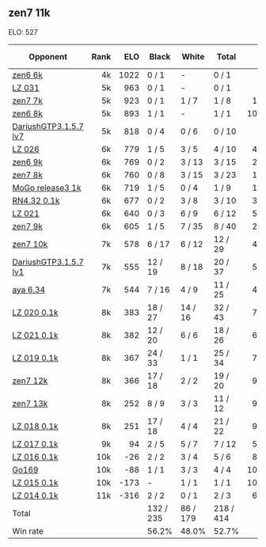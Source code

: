 ## zen7 11k ##

ELO: 527

Opponent | Rank | ELO | Black | White | Total | Win rate
---------|-----:|----:|-------|-------|-------|-------:
[zen6 6k](zen6%206k.md) | 4k | 1022 | 0 / 1 | - | 0 / 1 | 0.0%
[LZ 031](LZ%20031.md) | 5k | 963 | 0 / 1 | - | 0 / 1 | 0.0%
[zen7 7k](zen7%207k.md) | 5k | 923 | 0 / 1 | 1 / 7 | 1 / 8 | 12.5%
[zen6 8k](zen6%208k.md) | 5k | 893 | 1 / 1 | - | 1 / 1 | 100.0%
[DariushGTP3.1.5.7 lv7](DariushGTP3.1.5.7%20lv7.md) | 5k | 818 | 0 / 4 | 0 / 6 | 0 / 10 | 0.0%
[LZ 026](LZ%20026.md) | 6k | 779 | 1 / 5 | 3 / 5 | 4 / 10 | 40.0%
[zen6 9k](zen6%209k.md) | 6k | 769 | 0 / 2 | 3 / 13 | 3 / 15 | 20.0%
[zen7 8k](zen7%208k.md) | 6k | 760 | 0 / 8 | 3 / 15 | 3 / 23 | 13.0%
[MoGo release3 1k](MoGo%20release3%201k.md) | 6k | 719 | 1 / 5 | 0 / 4 | 1 / 9 | 11.1%
[RN4.32 0.1k](RN4.32%200.1k.md) | 6k | 677 | 0 / 2 | 3 / 8 | 3 / 10 | 30.0%
[LZ 021](LZ%20021.md) | 6k | 640 | 0 / 3 | 6 / 9 | 6 / 12 | 50.0%
[zen7 9k](zen7%209k.md) | 6k | 605 | 1 / 5 | 7 / 35 | 8 / 40 | 20.0%
[zen7 10k](zen7%2010k.md) | 7k | 578 | 6 / 17 | 6 / 12 | 12 / 29 | 41.4%
[DariushGTP3.1.5.7 lv1](DariushGTP3.1.5.7%20lv1.md) | 7k | 555 | 12 / 19 | 8 / 18 | 20 / 37 | 54.1%
[aya 6.34](aya%206.34.md) | 7k | 544 | 7 / 16 | 4 / 9 | 11 / 25 | 44.0%
[LZ 020 0.1k](LZ%20020%200.1k.md) | 8k | 383 | 18 / 27 | 14 / 16 | 32 / 43 | 74.4%
[LZ 021 0.1k](LZ%20021%200.1k.md) | 8k | 382 | 12 / 20 | 6 / 6 | 18 / 26 | 69.2%
[LZ 019 0.1k](LZ%20019%200.1k.md) | 8k | 367 | 24 / 33 | 1 / 1 | 25 / 34 | 73.5%
[zen7 12k](zen7%2012k.md) | 8k | 366 | 17 / 18 | 2 / 2 | 19 / 20 | 95.0%
[zen7 13k](zen7%2013k.md) | 8k | 252 | 8 / 9 | 3 / 3 | 11 / 12 | 91.7%
[LZ 018 0.1k](LZ%20018%200.1k.md) | 8k | 251 | 17 / 18 | 4 / 4 | 21 / 22 | 95.5%
[LZ 017 0.1k](LZ%20017%200.1k.md) | 9k | 94 | 2 / 5 | 5 / 7 | 7 / 12 | 58.3%
[LZ 016 0.1k](LZ%20016%200.1k.md) | 10k | -26 | 2 / 2 | 3 / 4 | 5 / 6 | 83.3%
[Go169](Go169.md) | 10k | -88 | 1 / 1 | 3 / 3 | 4 / 4 | 100.0%
[LZ 015 0.1k](LZ%20015%200.1k.md) | 10k | -173 | - | 1 / 1 | 1 / 1 | 100.0%
[LZ 014 0.1k](LZ%20014%200.1k.md) | 11k | -316 | 2 / 2 | 0 / 1 | 2 / 3 | 66.7%
Total | | | 132 / 235 | 86 / 179 | 218 / 414 | 
Win rate| | | 56.2% | 48.0% | 52.7% | 
